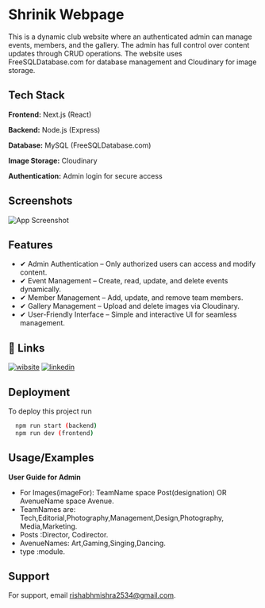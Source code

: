 
# Shrinik Webpage

This is a dynamic club website where an authenticated admin can manage events, members, and the gallery. The admin has full control over content updates through CRUD operations. The website uses FreeSQLDatabase.com for database management and Cloudinary for image storage.


## Tech Stack


**Frontend:** Next.js (React)

**Backend:** Node.js (Express)

**Database:** MySQL (FreeSQLDatabase.com)

**Image Storage:** Cloudinary

**Authentication:** Admin login for secure access


## Screenshots

![App Screenshot](https://drive.google.com/uc?export=view&id=1NGLCIXNH61umlC9Z6DJQE_TYHBFzJsbw)


## Features

- ✔ Admin Authentication – Only authorized users can access and modify content.
- ✔ Event Management – Create, read, update, and delete events dynamically.
- ✔ Member Management – Add, update, and remove team members.
- ✔ Gallery Management – Upload and delete images via Cloudinary.
- ✔ User-Friendly Interface – Simple and interactive UI for seamless management.


## 🔗 Links
[![wibsite](https://img.shields.io/badge/Website-000?style=for-the-badge&logo=ko-fi&logoColor=white)](https://shrinik-project.vercel.app/)
[![linkedin](https://img.shields.io/badge/linkedin-0A66C2?style=for-the-badge&logo=linkedin&logoColor=white)](https://www.linkedin.com/in/rishabh-mishra-63a904259/)



## Deployment

To deploy this project run

```bash
  npm run start (backend)
  npm run dev (frontend)
```

## Usage/Examples

**User Guide for Admin**
- For Images(imageFor):  TeamName space Post(designation) OR AvenueName space Avenue.
- TeamNames are: Tech,Editorial,Photography,Management,Design,Photography, Media,Marketing.
- Posts :Director, Codirector.
- AvenueNames: Art,Gaming,Singing,Dancing.
- type :module.


## Support

For support, email rishabhmishra2534@gmail.com.


